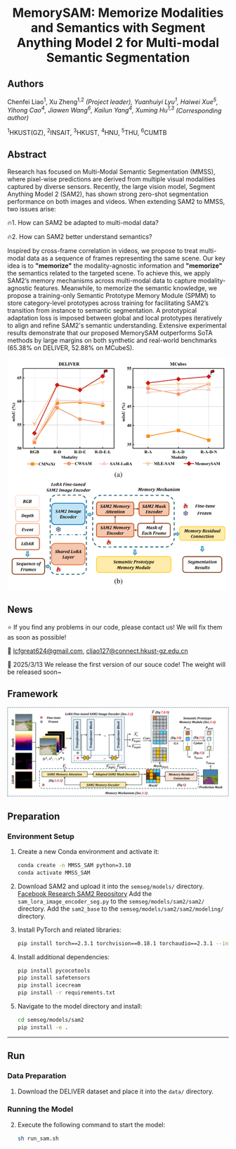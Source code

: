 # <p align="center"><strong>MemorySAM: Memorize Modalities and Semantics with Segment Anything Model 2 for Multi-modal Semantic Segmentation</strong></p>

## Authors

Chenfei Liao<sup>1</sup>, Xu Zheng<sup>1,2</sup><sup>*</sup> (Project leader), Yuanhuiyi Lyu<sup>1</sup>, Haiwei Xue<sup>5</sup>, Yihong Cao<sup>4</sup>, Jiawen Wang<sup>6</sup>, Kailun Yang<sup>4</sup>, Xuming Hu<sup>1,3</sup><sup>*</sup> *(Corresponding author)* 

<sup>1</sup>HKUST(GZ), <sup>2</sup>INSAIT, <sup>3</sup>HKUST, <sup>4</sup>HNU, <sup>5</sup>THU, <sup>6</sup>CUMTB

## Abstract

Research has focused on Multi-Modal Semantic Segmentation (MMSS), where pixel-wise predictions are derived from multiple visual modalities captured by diverse sensors. Recently, the large vision model, Segment Anything Model 2 (SAM2), has shown strong zero-shot segmentation performance on both images and videos. When extending SAM2 to MMSS, two issues arise: 

🔥1. How can SAM2 be adapted to multi-modal data?

🔥2. How can SAM2 better understand semantics?

Inspired by cross-frame correlation in videos, we propose to treat multi-modal data as a sequence of frames representing the same scene. Our key idea is to **"memorize"** the modality-agnostic information and **"memorize"** the semantics related to the targeted scene. To achieve this, we apply SAM2’s memory mechanisms across multi-modal data to capture modality-agnostic features. Meanwhile, to memorize the semantic knowledge, we propose a training-only Semantic Prototype Memory Module (SPMM) to store category-level prototypes across training for facilitating SAM2’s transition from instance to semantic segmentation. A prototypical adaptation loss is imposed between global and local prototypes iteratively to align and refine SAM2's semantic understanding. 
Extensive experimental results demonstrate that our proposed MemorySAM outperforms SoTA methods by large margins on both synthetic and real-world benchmarks (65.38% on DELIVER, 52.88% on MCubeS). 
<div align="center">
    <img src="Figure/Figure_Overview.png" alt="Overview" width="600"/>
</div>

## News
⭐ If you find any problems in our code, please contact us! We will fix them as soon as possible! 

📧 lcfgreat624@gmail.com, cliao127@connect.hkust-gz.edu.cn

🚩 2025/3/13 We release the first version of our souce code! The weight will be released soon~

## Framework

<div align="center">
    <img src="Figure/Figure_Framework.jpg" alt="Framework" width="1000"/>
</div>

## Preparation

### Environment Setup

1. Create a new Conda environment and activate it:
    ```bash
    conda create -n MMSS_SAM python=3.10 
    conda activate MMSS_SAM
    ```

2. Download SAM2 and upload it into the `semseg/models/` directory. [Facebook Research SAM2 Repository](https://github.com/facebookresearch/sam2)
   Add the `sam_lora_image_encoder_seg.py` to the `semseg/models/sam2/sam2/` directory.
   Add the `sam2_base` to the `semseg/models/sam2/sam2/modeling/` directory.

2. Install PyTorch and related libraries:
    ```bash
    pip install torch==2.3.1 torchvision==0.18.1 torchaudio==2.3.1 --index-url https://download.pytorch.org/whl/cu121
    ```

3. Install additional dependencies:
    ```bash
    pip install pycocotools
    pip install safetensors
    pip install icecream
    pip install -r requirements.txt
    ```

4. Navigate to the model directory and install:
    ```bash
    cd semseg/models/sam2
    pip install -e .
    ```

---

## Run

### Data Preparation

1. Download the DELIVER dataset and place it into the `data/` directory.

### Running the Model

2. Execute the following command to start the model:
    ```bash
    sh run_sam.sh
    ```
